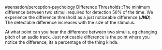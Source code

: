 #sensation/perception-psychology 
Difference Thresholds::The minimum difference between two stimuli required for detection 50% of the time. We experience the difference threshold as a just noticeable difference (***JND***). The detectable difference increases with the size of the stimulus. 


At what point can you hear the difference between two simulis, eg changing pitch of an audio track. Just noticeable difference is the point where you notice the difference, its a percentage of the thing kinda.